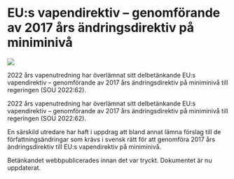 # EU:s vapendirektiv – genomförande av 2017 års ändringsdirektiv på miniminivå

![](/contentassets/e60ac1933e3c48869f1f6f83395c0f8a/sou-2022-62-omslagets-framsida.jpg?width=150&quality=85)

2022 års vapenutredning har överlämnat sitt delbetänkande EU:s vapendirektiv – genomförande av 2017 års ändringsdirektiv på miniminivå till regeringen (SOU 2022:62).

2022 års vapenutredning har överlämnat sitt delbetänkande EU:s vapendirektiv – genomförande av 2017 års ändringsdirektiv på miniminivå till regeringen (SOU 2022:62).

En särskild utredare har haft i uppdrag att bland annat lämna förslag till de författningsändringar som krävs i svensk rätt för att genomföra 2017 års ändringsdirektiv till EU:s vapendirektiv på miniminivå.



Betänkandet webbpublicerades innan det var tryckt. Dokumentet är nu uppdaterat.
